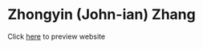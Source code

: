 <h1>Zhongyin (John-ian) Zhang</h1>
Click <a href='johnianzhang.github.io'>here</a> to preview website
